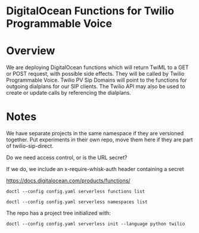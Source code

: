 # DigitalOcean Functions for Twilio Programmable Voice

# Overview

We are deploying DigitalOcean functions which will return TwiML to a GET or POST request, with possible side effects. They will be called by Twilio Programmable Voice. Twilio PV Sip Domains will point to the functions for outgoing dialplans for our SIP clients. The Twilio API may also be used to create or update calls by referencing the dialplans.

# Notes

We have separate projects in the same namespace if they are versioned together. Put experiments in their own repo, move them here if they are part of twilio-sip-direct.

Do we need access control, or is the URL secret?

If we do, we include an x-require-whisk-auth header containing a secret

https://docs.digitalocean.com/products/functions/

    doctl --config config.yaml serverless functions list
    
    doctl --config config.yaml serverless namespaces list

The repo has a project tree initialized with:

    doctl --config config.yaml serverless init --language python twilio

